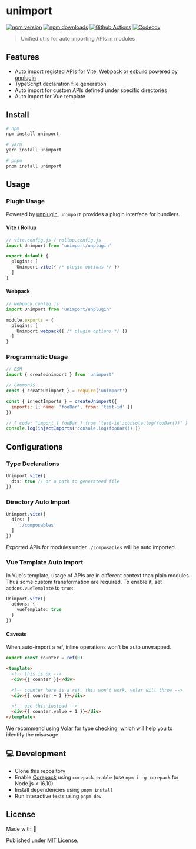 # unimport

[![npm version][npm-version-src]][npm-version-href]
[![npm downloads][npm-downloads-src]][npm-downloads-href]
[![Github Actions][github-actions-src]][github-actions-href]
[![Codecov][codecov-src]][codecov-href]

> Unified utils for auto importing APIs in modules

## Features

- Auto import registed APIs for Vite, Webpack or esbuild powered by [unplugin](https://github.com/unjs/unplugin)
- TypeScript declaration file generation
- Auto import for custom APIs defined under specific directories
- Auto import for Vue template

## Install

```sh
# npm
npm install unimport

# yarn
yarn install unimport

# pnpm
pnpm install unimport
```

## Usage

### Plugin Usage

Powered by [unplugin](https://github.com/unjs/unplugin), `unimport` provides a plugin interface for bundlers.

#### Vite / Rollup

```ts
// vite.config.js / rollup.config.js
import Unimport from 'unimport/unplugin'

export default {
  plugins: [
    Unimport.vite({ /* plugin options */ })
  ]
}
```

#### Webpack

```ts
// webpack.config.js
import Unimport from 'unimport/unplugin'

module.exports = {
  plugins: [
    Unimport.webpack({ /* plugin options */ })
  ]
}
```

### Programmatic Usage

```js
// ESM
import { createUnimport } from 'unimport'

// CommonJS
const { createUnimport } = require('unimport')
```

```js
const { injectImports } = createUnimport({
  imports: [{ name: 'fooBar', from: 'test-id' }]
})

// { code: "import { fooBar } from 'test-id';console.log(fooBar())" }
console.log(injectImports('console.log(fooBar())'))
```

## Configurations

### Type Declarations

```ts
Unimport.vite({
  dts: true // or a path to generateed file
})
```

### Directory Auto Import

```ts
Unimport.vite({
  dirs: [
    './composables'
  ]
})
```

Exported APIs for modules under `./composables` will be auto imported.


### Vue Template Auto Import

In Vue's template, usage of APIs are in different context than plain modules. Thus some custom transformation are required. To enable it, set `addons.vueTemplate` to `true`:

```ts
Unimport.vite({
  addons: {
    vueTemplate: true
  }
})
```

#### Caveats

When auto-import a ref, inline operations won't be auto unwrapped.

```ts
export const counter = ref(0)
```

```html
<template>
  <!-- this is ok -->
  <div>{{ counter }}</div>

  <!-- counter here is a ref, this won't work, volar will throw -->
  <div>{{ counter + 1 }}</div>

  <!-- use this instead -->
  <div>{{ counter.value + 1 }}</div>
</template>
```

We recommend using [Volar](https://github.com/johnsoncodehk/volar) for type checking, which will help you to identify the misusage.

## 💻 Development

- Clone this repository
- Enable [Corepack](https://github.com/nodejs/corepack) using `corepack enable` (use `npm i -g corepack` for Node.js < 16.10)
- Install dependencies using `pnpm install`
- Run interactive tests using `pnpm dev`

## License

Made with 💛

Published under [MIT License](./LICENSE).

<!-- Badges -->
[npm-version-src]: https://img.shields.io/npm/v/unimport?style=flat-square
[npm-version-href]: https://npmjs.com/package/unimport

[npm-downloads-src]: https://img.shields.io/npm/dm/unimport?style=flat-square
[npm-downloads-href]: https://npmjs.com/package/unimport

[github-actions-src]: https://img.shields.io/github/workflow/status/unjs/unimport/ci/main?style=flat-square
[github-actions-href]: https://github.com/unjs/unimport/actions?query=workflow%3Aci

[codecov-src]: https://img.shields.io/codecov/c/gh/unjs/unimport/main?style=flat-square
[codecov-href]: https://codecov.io/gh/unjs/unimport
